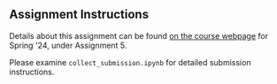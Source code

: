 ## Assignment Instructions
Details about this assignment can be found [on the course webpage](https://courses.cs.washington.edu/courses/cse455/24sp/assignments/) for Spring '24, under Assignment 5.


Please examine `collect_submission.ipynb` for detailed submission instructions.